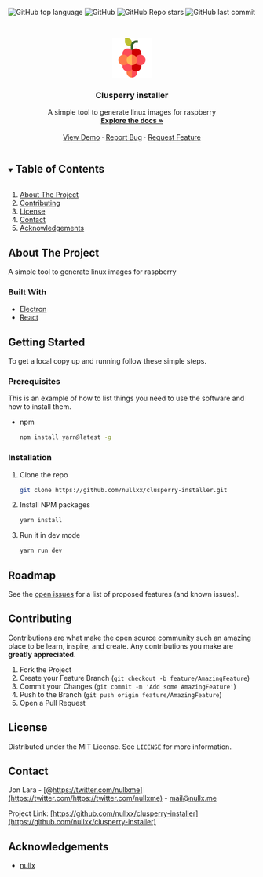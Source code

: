 ![GitHub top language](https://img.shields.io/github/languages/top/nullxx/clusperry-installer?style=for-the-badge)
![GitHub](https://img.shields.io/github/license/nullxx/clusperry-installer?style=for-the-badge&v=2)
![GitHub Repo stars](https://img.shields.io/github/stars/nullxx/clusperry-installer?style=for-the-badge)
![GitHub last commit](https://img.shields.io/github/last-commit/nullxx/clusperry-installer?style=for-the-badge)



<!-- PROJECT LOGO -->
<br />
<p align="center">
  <a href="https://github.com/nullxx/clusperry-installer">
    <img src="icon.png" alt="Logo" width="80" height="80">
  </a>

  <h3 align="center">Clusperry installer</h3>

  <p align="center">
    A simple tool to generate linux images for raspberry
    <br />
    <a href="https://github.com/nullxx/clusperry-installer"><strong>Explore the docs »</strong></a>
    <br />
    <br />
    <a href="https://sh.nullx.me/clusperry-demo">View Demo</a>
    ·
    <a href="https://github.com/nullxx/clusperry-installer/issues">Report Bug</a>
    ·
    <a href="https://github.com/nullxx/clusperry-installer/issues">Request Feature</a>
  </p>
</p>



<!-- TABLE OF CONTENTS -->
<details open="open">
  <summary><h2 style="display: inline-block">Table of Contents</h2></summary>
  <ol>
    <li>
      <a href="#about-the-project">About The Project</a>
    </li>
    <li><a href="#contributing">Contributing</a></li>
    <li><a href="#license">License</a></li>
    <li><a href="#contact">Contact</a></li>
    <li><a href="#acknowledgements">Acknowledgements</a></li>
  </ol>
</details>



<!-- ABOUT THE PROJECT -->
## About The Project

A simple tool to generate linux images for raspberry

### Built With

* [Electron](https://www.electronjs.org/)
* [React](https://reactjs.org/)


<!-- GETTING STARTED -->
## Getting Started

To get a local copy up and running follow these simple steps.

### Prerequisites

This is an example of how to list things you need to use the software and how to install them.
* npm
  ```sh
  npm install yarn@latest -g
  ```

### Installation

1. Clone the repo
   ```sh
   git clone https://github.com/nullxx/clusperry-installer.git
   ```
2. Install NPM packages
   ```sh
   yarn install
   ```
3. Run it in dev mode
   ```sh
   yarn run dev
   ```

<!-- ROADMAP -->
## Roadmap

See the [open issues](https://github.com/nullxx/clusperry-installer/issues) for a list of proposed features (and known issues).

<!-- CONTRIBUTING -->
## Contributing

Contributions are what make the open source community such an amazing place to be learn, inspire, and create. Any contributions you make are **greatly appreciated**.

1. Fork the Project
2. Create your Feature Branch (`git checkout -b feature/AmazingFeature`)
3. Commit your Changes (`git commit -m 'Add some AmazingFeature'`)
4. Push to the Branch (`git push origin feature/AmazingFeature`)
5. Open a Pull Request

<!-- LICENSE -->
## License

Distributed under the MIT License. See `LICENSE` for more information.

<!-- CONTACT -->
## Contact

Jon Lara - [@https://twitter.com/nullxme](https://twitter.com/https://twitter.com/nullxme) - mail@nullx.me

Project Link: [https://github.com/nullxx/clusperry-installer](https://github.com/nullxx/clusperry-installer)


<!-- ACKNOWLEDGEMENTS -->
## Acknowledgements

* [nullx](https://nullx.me)
